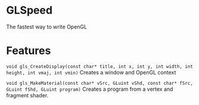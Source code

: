 # GLSpeed
 The fastest way to write OpenGL

# Features
`void gls_CreateDisplay(const char* title, int x, int y, int width, int height, int vmaj, int vmin)` Creates a window and OpenGL context

`void gls_MakeMaterial(const char* vSrc, GLuint vShd, const char* fSrc, GLuint fShd, GLuint program)` Creates a program from a vertex and fragment shader.